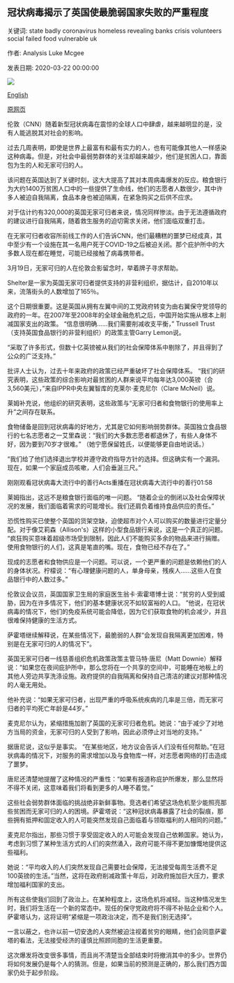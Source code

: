 ## 冠状病毒揭示了英国使最脆弱国家失败的严重程度

关键词: state badly coronavirus homeless revealing banks crisis volunteers social failed food vulnerable uk

作者: Analysis Luke Mcgee

发表日期: 2020-03-22 00:00:00

![](https://cdn.cnn.com/cnnnext/dam/assets/190903150422-uk-flag-parliament-2-super-tease.jpg)

[English](Coronavirus%20is%20revealing%20how%20badly%20the%20UK%20has%20failed%20its%20most%20vulnerable.md)

[原网页](https://edition.cnn.com/2020/03/22/uk/coronavirus-homeless-intl-gbr/index.html)

伦敦（CNN）随着新型冠状病毒在震惊的全球人口中肆虐，越来越明显的是，没有人能逃脱其对社会的影响。

过去几周表明，即使是世界上最富有和最有实力的人，也有可能像其他人一样感染这种病毒。但是，对社会中最弱势群体的关注却越来越少，他们是贫困人口，靠面包为生的人和无家可归的人。

该问题在英国达到了关键时刻，这大大提高了其对本周病毒爆发的反应。粮食银行为大约1400万贫困人口中的一些提供了生命线，他们的志愿者人数很少，其中许多人被迫自我隔离，食品本身也被迫隔离，在紧急购买之后供不应求。

对于估计约有320,000的英国无家可归者来说，情况同样惨淡。由于无法遵循政府的建议进行自我隔离，随着救生服务的迫切需求关闭，他们面临双重打击。

在无家可归者收容所前线工作的人们告诉CNN，他们最糟糕的噩梦已经成真，其中至少有一个设施在其一名用户死于COVID-19之后被迫关闭。那个庇护所中的大多数人现在都在睡觉，可能已经接触了病毒携带者。

3月19日，无家可归的人在伦敦合影留念时，举着牌子寻求帮助。

Shelter是一家为英国无家可归者提供支持的非营利组织，据估计，自2010年以来，流落街头的人数增加了165％。

这个日期很重要。这是英国从拥有左翼中间的工党政府转变为由右翼保守党领导的政府的一年。在2007年至2008年的全球金融危机之后，中国开始实施从根本上削减国家支出的政策。 “信息很明确……我们需要削减收支平衡，” Trussell Trust（支持英国食品银行的非营利组织）的政策主管Garry Lemon说。

“采取了许多形式，但数十亿英镑被从我们的社会保障体系中剔除了，并且得到了公众的广泛支持。”

批评人士认为，过去十年来政府的政策已经严重破坏了社会保障体系。 “我们的研究表明，这些政策的综合影响对最贫困的人群来说平均每年达3,000英镑（合3,560美元），”来自IPPR中央左翼智库的克莱尔·麦克尼尔（Clare McNeil）说。

莱姆补充说，他组织的研究表明，这些政策与“无家可归者和食物银行的使用率上升”之间存在联系。

食物储备是回到冠状病毒的好地方，尤其是它如何影响弱势群体。英国独立食品银行的七名志愿者之一艾里森说：“我们的大多数志愿者都退休了，有些人身体不好，因为要到70岁才很难。” （她宁愿保留姓氏，以便能够更自由地说话。）

“我们给了他们选择退出学校并遵守政府指导方针的选择。但这确实有一个漏洞。现在，如果一个家庭成员咳嗽，人们会垂涎三尺。”

刚刚观看冠状病毒大流行中的善行Acts重播在冠状病毒大流行中的善行01:58

莱姆指出，这远不是粮食银行面临的唯一问题。 “随着企业的倒闭以及社会保障状况的发展，我们面临着需求的可能增长。我们还肩负着维持食品供应的责任。”

恐慌性购买已使整个英国的货架空缺，迫使超市对个人可以购买的数量进行定量分配。对于像艾莉森（Allison's）这样的小型食品银行来说，这是一个真正的问题。 “疯狂购买意味着超级市场受到限制，因此人们不能购买多余的物品来进行捐赠。使用食物银行的人们，这真是笔直的嘴。现在，食物已经不存在了。”

现成的志愿者和食物供应是一个问题。可以说，一个更严重的问题是依赖他们的人的身体状况。柠檬说：“有心理健康问题的人，单身母亲，残疾人……这些人在食品银行中的人数过多。”

伦敦议会议员，英国国家卫生局的家庭医生翁卡·索霍塔博士说：“贫穷的人受到威胁，因为在许多情况下，他们的基本健康状况不如较富裕的人口。 ”他说，在冠状病毒的情况下，他们的免疫系统可能会降低，因为它们获取食物的机会减少，并且很难保持健康的生活方式。

萨霍塔继续解释说，在某些情况下，最脆弱的人群“会发现自我隔离更加困难，特别是在无家可归的人的情况下”。

英国无家可归者一线慈善组织危机政策政策主管马特·唐尼（Matt Downie）解释说：“如果您在夜间庇护所中，那么您将在一个共享的空间中，可能睡在地板上的其他人旁边共享洗涤设施。政府提供的自我隔离和保持自己清洁的建议对那种情况的人毫无用处。

他补充说：“如果无家可归者，出现严重的呼吸系统疾病的几率是三倍，而无家可归者的平均死亡年龄是44岁。”

麦克尼尔认为，紧缩措施加剧了英国的无家可归者危机。她说：“由于减少了对地方当局的资金，无家可归的人受到了影响，因此必须停止对当地的支持。”

据唐尼说，这似乎是事实。 “在某些地区，地方议会告诉人们没有任何帮助。”在冠状病毒的情况下，对服务的需求增加以及与食物库一样，对志愿者网络的打击造成了噩梦。

唐尼还清楚地提醒了这种情况的严重性：“如果有报道称庇护所爆发，那么显然将不得不关闭，这意味着我们将看到更多的人睡不着觉。”

这些社会弱势群体面临的挑战绝非新鲜事物。竞选者们希望这场危机至少能照亮那些贫困而无家可归的人的困境。萨霍塔说：“这种冠状病毒暴露了社会的裂痕，那些拥有抵押和固定收入的人可能突然发现自己面临着与领取福利的人相同的问题。”

麦克尼尔指出，那些习惯于享受固定收入的人可能会发现自己依赖国家。她认为，考虑到习惯了某种生活方式的人们的突然涌入，政府可能不得不更加慷慨地提供这些福利。

她说：“平均收入的人们突然发现自己需要社会保障，无法接受每周生活费不足100英镑的生活。”当然，这将在政府削减政策十年后，对政府施加巨大压力，要求增加福利国家的支出。

所有这些使我们回到了政治上。在某种程度上，这场危机将减轻。当这种情况发生时，我们将生活在一个新的常态中。现任的保守党政府将不得不补贴企业和个人。萨霍塔认为，这将证明“紧缩是一项政治决定，而不是我们别无选择”。

一言以蔽之，也许以前一切安逸的人突然被迫注视着贫穷的眼睛，他们会同意萨霍塔的看法，无法接受经济的谨慎比照顾同胞的生活更重要。

这次爆发将改变很多事情，而且尚不清楚当全部结束时将撤消其中的多少。世界仍将如何发展仍是每个人的猜测。但是，如果当前的预测是正确的，那么我们西方国家仍处于起步阶段。